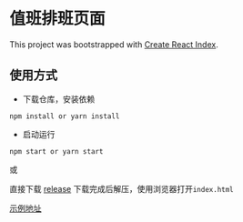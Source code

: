 # 值班排班页面

This project was bootstrapped with [Create React Index](https://github.com/facebook/create-react-app).

## 使用方式

- 下载仓库，安装依赖
```
npm install or yarn install
```
- 启动运行
```
npm start or yarn start
```

或

直接下载
[release](https://github.com/LittleBadBad/schedule-manager/releases/download/release/schedule-manager.zip)
下载完成后解压，使用浏览器打开`index.html`

[示例地址](https://hicug.cn)
